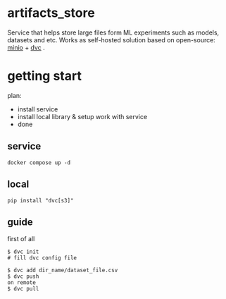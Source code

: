 # artifacts_store

Service that helps store large files form ML experiments such as models, datasets and etc. 
Works as self-hosted solution based on open-source: [minio](https://min.io/) + [dvc](https://dvc.org/) . 


# getting start 

plan:

- install service
- install local library & setup work with service 
- done 

## service

```
docker compose up -d 
```

## local 

```
pip install "dvc[s3]"
```


## guide
first of all 

```
$ dvc init
# fill dvc config file 
```

```
$ dvc add dir_name/dataset_file.csv 
$ dvc push
on remote 
$ dvc pull 
```

